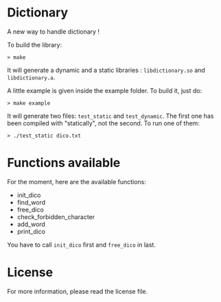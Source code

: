# Dictionary
A new way to handle dictionary !

To build the library:

```Shell
> make
```

It will generate a dynamic and a static libraries : `libdictionary.so` and `libdictionary.a`.

A little example is given inside the example folder. To build it, just do:

```Shell
> make example
```

It will generate two files: `test_static` and `test_dynamic`. The first one has been compiled with "statically", not the second. To run one of them:

```Shell
> ./test_static dico.txt
```

# Functions available

For the moment, here are the available functions:

 * init_dico
 * find_word
 * free_dico
 * check_forbidden_character
 * add_word
 * print_dico

You have to call `init_dico` first and `free_dico` in last.

# License

For more information, please read the license file.
